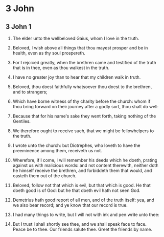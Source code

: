 # 3 John

## 3 John 1

1. The elder unto the wellbeloved Gaius, whom I love in the truth.

2. Beloved, I wish above all things that thou mayest prosper and be in health, even as thy soul prospereth.

3. For I rejoiced greatly, when the brethren came and testified of the truth that is in thee, even as thou walkest in the truth.

4. I have no greater joy than to hear that my children walk in truth.

5. Beloved, thou doest faithfully whatsoever thou doest to the brethren, and to strangers;

6. Which have borne witness of thy charity before the church: whom if thou bring forward on their journey after a godly sort, thou shalt do well:

7. Because that for his name's sake they went forth, taking nothing of the Gentiles.

8. We therefore ought to receive such, that we might be fellowhelpers to the truth.

9. I wrote unto the church: but Diotrephes, who loveth to have the preeminence among them, receiveth us not.

10. Wherefore, if I come, I will remember his deeds which he doeth, prating against us with malicious words: and not content therewith, neither doth he himself receive the brethren, and forbiddeth them that would, and casteth them out of the church.

11. Beloved, follow not that which is evil, but that which is good. He that doeth good is of God: but he that doeth evil hath not seen God.

12. Demetrius hath good report of all men, and of the truth itself: yea, and we also bear record; and ye know that our record is true.

13. I had many things to write, but I will not with ink and pen write unto thee:

14. But I trust I shall shortly see thee, and we shall speak face to face. Peace be to thee. Our friends salute thee. Greet the friends by name.  